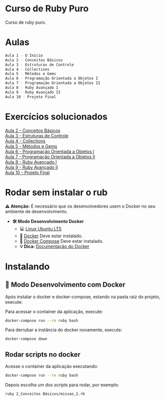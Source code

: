 # Curso de Ruby Puro

Curso de ruby puro.

# Aulas
```sh
Aula 1 - O Início
Aula 2 - Conceitos Básicos
Aula 3 - Estruturas de Controle
Aula 4 - Collections
Aula 5 - Métodos e Gems
Aula 6 - Programação Orientada a Objetos I
Aula 7 - Programação Orientada a Objetos II
Aula 8 - Ruby Avançado I
Aula 9 - Ruby Avançado II
Aula 10 - Projeto Final
```
# Exercícios solucionados
[Aula 2 - Conceitos Básicos](https://github.com/allinelima/treinamento_fundamentos/tree/master/2_Conceitos%20B%C3%A1sicos)  
[Aula 3 - Estruturas de Controle](https://github.com/allinelima/treinamento_fundamentos/tree/desenvolvimento/3_Estruturas%20de%20Controle)  
[Aula 4 - Collections](https://github.com/allinelima/treinamento_fundamentos/tree/desenvolvimento/4_Collections)  
[Aula 5 - Métodos e Gems](https://github.com/allinelima/treinamento_fundamentos/tree/desenvolvimento/5_M%C3%A9todos%20e%20Gems)  
[Aula 6 - Programação Orientada a Objetos I](https://github.com/allinelima/treinamento_fundamentos/tree/desenvolvimento/6_Programa%C3%A7%C3%A3o%20Orientada%20a%20Objetos%20I)  
[Aula 7 - Programação Orientada a Objetos II](https://github.com/allinelima/treinamento_fundamentos/tree/desenvolvimento/7_Programa%C3%A7%C3%A3o%20Orientada%20a%20Objetos%20II)  
[Aula 8 - Ruby Avançado I](https://github.com/allinelima/treinamento_fundamentos/tree/desenvolvimento/8_Ruby%20Avan%C3%A7ado%20I)  
[Aula 9 - Ruby Avançado II](https://github.com/allinelima/treinamento_fundamentos/tree/desenvolvimento/9_Ruby%20Avan%C3%A7ado%20II)  
[Aula 10 - Projeto Final](https://github.com/allinelima/treinamento_fundamentos/tree/desenvolvimento/10_Projeto%20Final)  

# Rodar sem instalar o rub

**:warning: Atenção:**  É necessário que os desenvolvedores usem o Docker no seu ambiente de desenvolvimento.

- **🛠 Modo Desenvolvimento Docker**
    - :computer: [Linux Ubuntu LTS](https://ubuntu.com/download/desktop)
    - 🐳 [Docker](https://docs.docker.com/engine/installation/) Deve estar instalado.
    - 🐳 [Docker Compose](https://docs.docker.com/compose/) Deve estar instalado.
    - **💡 Dica:** [Documentação do Docker](https://docs.docker.com/)

# Instalando

## 🐳 Modo Desenvolvimento com Docker

Após instalar o docker e docker-compose, estando na pasta raiz do projeto, execute:

Para acessar o container da aplicação, execute:

```sh
docker-compose run --rm ruby bash
```

Para derrubar a instância do docker novamente, execute:

```sh
docker-compose down
```

## Rodar scripts no docker

Acesse o container da aplicação executando:

```sh
docker-compose run --rm ruby bash
```

Depois escolha um dos scripts para rodar, por exemplo:

```sh
ruby 2_Conceitos Básicos/missao_2.rb
```
